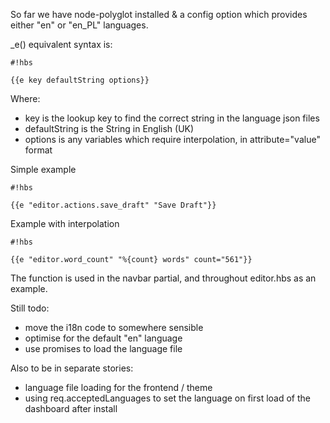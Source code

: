 So far we have node-polyglot installed & a config option which provides either "en" or "en_PL" languages. 

_e() equivalent syntax is:


```
#!hbs

{{e key defaultString options}}

```
Where:

* key is the lookup key to find the correct string in the language json files
* defaultString is the String in English (UK)
* options is any variables which require interpolation, in attribute="value" format

Simple example

```
#!hbs

{{e "editor.actions.save_draft" "Save Draft"}}
```


Example with interpolation


```
#!hbs

{{e "editor.word_count" "%{count} words" count="561"}}
```

The function is used in the navbar partial, and throughout editor.hbs as an example.

Still todo:

- move the i18n code to somewhere sensible
- optimise for the default "en" language 
- use promises to load the language file

Also to be in separate stories:

- language file loading for the frontend / theme
- using req.acceptedLanguages to set the language on first load of the dashboard after install